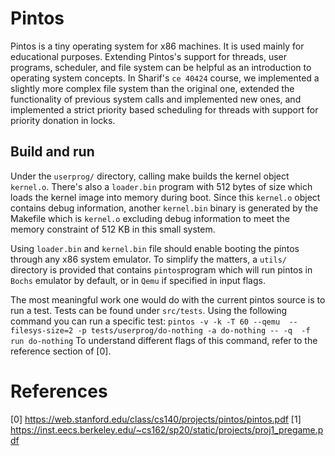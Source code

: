 # Pintos
Pintos is a tiny operating system for x86 machines. It is used mainly for educational purposes. Extending Pintos's support for threads, user programs, scheduler, and file system can be helpful as an introduction to operating system concepts. In Sharif's `ce 40424` course, we implemented a slightly more complex file system than the original one, extended the functionality of previous system calls and implemented new ones, and implemented a strict priority based scheduling for threads with support for priority donation in locks.

## Build and run
Under the `userprog/` directory, calling make builds the kernel object 
``kernel.o``. There's also a `loader.bin` program with 512 bytes of size which loads the kernel image into memory during boot. Since this `kernel.o` object contains debug information, another `kernel.bin` binary is generated by the Makefile which is `kernel.o` excluding debug information to meet the memory constraint of 512 KB in this small system. 

Using `loader.bin` and `kernel.bin` file should enable booting the pintos through any x86 system emulator. To simplify the matters, a `utils/` directory is provided that contains `pintos`program which will run pintos in `Bochs` emulator by default, or in `Qemu` if specified in input flags.

The most meaningful work one would do with the current pintos source is to run a test. Tests can be found under `src/tests`. Using the following command you can run a specific test:
`pintos -v -k -T 60 --qemu  --filesys-size=2 -p tests/userprog/do-nothing -a do-nothing -- -q  -f run do-nothing`
To understand different flags of this command, refer to the reference section of [0].

# References
[0] https://web.stanford.edu/class/cs140/projects/pintos/pintos.pdf
[1] https://inst.eecs.berkeley.edu/~cs162/sp20/static/projects/proj1_pregame.pdf
